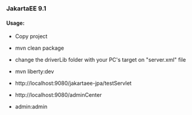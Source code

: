 ### JakartaEE 9.1


#### Usage:
- Copy project
- mvn clean package
- change the driverLib folder with your PC's target on "server.xml" file
- mvn liberty:dev
- http://localhost:9080/jakartaee-jpa/testServlet

- http://localhost:9080/adminCenter
- admin:admin
	